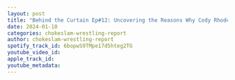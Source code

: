 ```yaml
---
layout: post
title: "Behind the Curtain Ep#12: Uncovering the Reasons Why Cody Rhodes May Not Be in the Main Event? WWE Feedback. New Japan and TNA news."
date: 2024-01-10
categories: chokeslam-wrestling-report
author: chokeslam-wrestling-report
spotify_track_id: 6bopwS9TMpe17d5hteg2TG
youtube_video_id: 
apple_track_id: 
youtube_metadata: 
---
```


